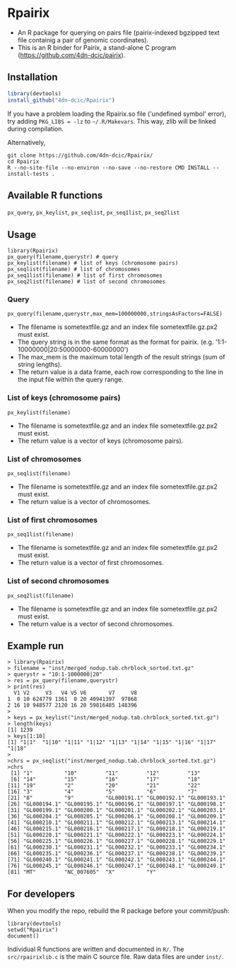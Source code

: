# Rpairix
* An R package for querying on pairs file (pairix-indexed bgzipped text file containig a pair of genomic coordinates).
* This is an R binder for Pairix, a stand-alone C program (https://github.com/4dn-dcic/pairix).

## Installation
```r
library(devtools)
install_github("4dn-dcic/Rpairix")
```
If you have a problem loading the Rpairix.so file ('undefined symbol' error), try adding `PKG_LIBS = -lz` to `~/.R/Makevars`. This way, zlib will be linked during compilation.

Alternatively,
```
git clone https://github.com/4dn-dcic/Rpairix/
cd Rpairix
R --no-site-file --no-environ --no-save --no-restore CMD INSTALL --install-tests .
```


## Available R functions
`px_query`, `px_keylist`, `px_seqlist`, `px_seq1list`, `px_seq2list`

## Usage
```
library(Rpairix)
px_query(filename,querystr) # query
px_keylist(filename) # list of keys (chromosome pairs)
px_seqlist(filename) # list of chromosomes
px_seq1list(filename) # list of first chromosomes
px_seq2list(filename) # list of second chromosomes
```

### Query
```
px_query(filename,querystr,max_mem=100000000,stringsAsFactors=FALSE)
```
* The filename is sometextfile.gz and an index file sometextfile.gz.px2 must exist.
* The query string is in the same format as the format for pairix. (e.g. '1:1-10000000|20:50000000-60000000')
* The max_mem is the maximum total length of the result strings (sum of string lengths). 
* The return value is a data frame, each row corresponding to the line in the input file within the query range.

### List of keys (chromosome pairs)
```
px_keylist(filename)
```
* The filename is sometextfile.gz and an index file sometextfile.gz.px2 must exist.
* The return value is a vector of keys (chromosome pairs).

### List of chromosomes
```
px_seqlist(filename)
```
* The filename is sometextfile.gz and an index file sometextfile.gz.px2 must exist.
* The return value is a vector of chromosomes.

### List of first chromosomes
```
px_seq1list(filename)
```
* The filename is sometextfile.gz and an index file sometextfile.gz.px2 must exist.
* The return value is a vector of first chromosomes.

### List of second chromosomes
```
px_seq2list(filename)
```
* The filename is sometextfile.gz and an index file sometextfile.gz.px2 must exist.
* The return value is a vector of second chromosomes.


## Example run
```
> library(Rpairix)
> filename = "inst/merged_nodup.tab.chrblock_sorted.txt.gz"
> querystr = "10:1-1000000|20"
> res = px_query(filename,querystr)
> print(res)
  V1 V2     V3   V4 V5 V6       V7     V8
1  0 10 624779 1361  0 20 40941397  97868
2 16 10 948577 2120 16 20 59816485 148396
>
> keys = px_keylist("inst/merged_nodup.tab.chrblock_sorted.txt.gz")
> length(keys)
[1] 1239
> keys[1:10]
[1] "1|1"  "1|10" "1|11" "1|12" "1|13" "1|14" "1|15" "1|16" "1|17" "1|18"
>
>chrs = px_seqlist("inst/merged_nodup.tab.chrblock_sorted.txt.gz")
>chrs
 [1] "1"          "10"         "11"         "12"         "13"        
 [6] "14"         "15"         "16"         "17"         "18"        
[11] "19"         "2"          "20"         "21"         "22"        
[16] "3"          "4"          "5"          "6"          "7"         
[21] "8"          "9"          "GL000191.1" "GL000192.1" "GL000193.1"
[26] "GL000194.1" "GL000195.1" "GL000196.1" "GL000197.1" "GL000198.1"
[31] "GL000199.1" "GL000200.1" "GL000201.1" "GL000202.1" "GL000203.1"
[36] "GL000204.1" "GL000205.1" "GL000206.1" "GL000208.1" "GL000209.1"
[41] "GL000210.1" "GL000211.1" "GL000212.1" "GL000213.1" "GL000214.1"
[46] "GL000215.1" "GL000216.1" "GL000217.1" "GL000218.1" "GL000219.1"
[51] "GL000220.1" "GL000221.1" "GL000222.1" "GL000223.1" "GL000224.1"
[56] "GL000225.1" "GL000226.1" "GL000227.1" "GL000228.1" "GL000229.1"
[61] "GL000230.1" "GL000231.1" "GL000232.1" "GL000233.1" "GL000234.1"
[66] "GL000235.1" "GL000236.1" "GL000237.1" "GL000238.1" "GL000239.1"
[71] "GL000240.1" "GL000241.1" "GL000242.1" "GL000243.1" "GL000244.1"
[76] "GL000245.1" "GL000246.1" "GL000247.1" "GL000248.1" "GL000249.1"
[81] "MT"         "NC_007605"  "X"          "Y"     
```


## For developers
When you modify the repo, rebuild the R package before your commit/push:
```
library(devtools)
setwd("Rpairix")
document()
```
Individual R functions are written and documented in `R/`. The `src/rpairixlib.c` is the main C source file. Raw data files are under `inst/`.


